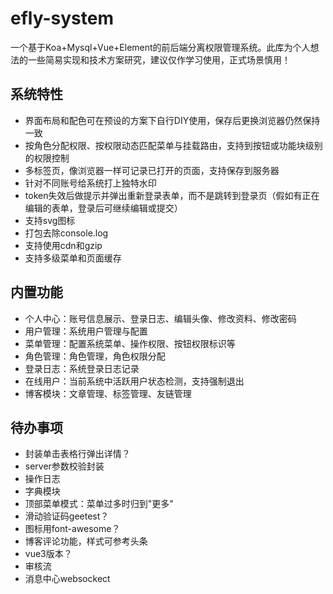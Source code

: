 # efly-system

一个基于Koa+Mysql+Vue+Element的前后端分离权限管理系统。此库为个人想法的一些简易实现和技术方案研究，建议仅作学习使用，正式场景慎用！

## 系统特性

* 界面布局和配色可在预设的方案下自行DIY使用，保存后更换浏览器仍然保持一致
* 按角色分配权限、按权限动态匹配菜单与挂载路由，支持到按钮或功能块级别的权限控制
* 多标签页，像浏览器一样可记录已打开的页面，支持保存到服务器
* 针对不同账号给系统打上独特水印
* token失效后做提示并弹出重新登录表单，而不是跳转到登录页（假如有正在编辑的表单，登录后可继续编辑或提交）
* 支持svg图标
* 打包去除console.log
* 支持使用cdn和gzip
* 支持多级菜单和页面缓存

## 内置功能

* 个人中心：账号信息展示、登录日志、编辑头像、修改资料、修改密码
* 用户管理：系统用户管理与配置
* 菜单管理：配置系统菜单、操作权限、按钮权限标识等
* 角色管理：角色管理，角色权限分配
* 登录日志：系统登录日志记录
* 在线用户：当前系统中活跃用户状态检测，支持强制退出
* 博客模块：文章管理、标签管理、友链管理

## 待办事项

* 封装单击表格行弹出详情？
* server参数校验封装
* 操作日志
* 字典模块
* 顶部菜单模式：菜单过多时归到"更多"
* 滑动验证码geetest？
* 图标用font-awesome？
* 博客评论功能，样式可参考头条
* vue3版本？
* 审核流
* 消息中心websockect
